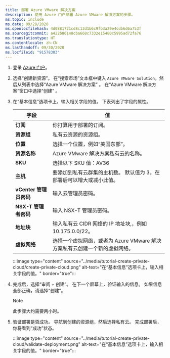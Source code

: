 ```yaml
---
title: 部署 Azure VMware 解决方案
description: 使用 Azure 门户部署 Azure VMware 解决方案的步骤。
ms.topic: include
ms.date: 09/28/2020
ms.openlocfilehash: 4d0881721cd8c13d1b6c9fb3a29e4cdb6d6a753f
ms.sourcegitcommit: a422b86148cba668c7332e15480c5995ad72fa76
ms.translationtype: HT
ms.contentlocale: zh-CN
ms.lasthandoff: 09/30/2020
ms.locfileid: "91578303"
---
```

<!-- Used in deploy-azure-vmware-solution.md and tutorial-create-private-cloud.md -->

1. 登录 [Azure 门户](https://portal.azure.com)。

1. 选择“创建新资源”。 在“搜索市场”文本框中键入 `Azure VMware Solution`，然后从列表中选择“Azure VMware 解决方案” 。 在“Azure VMware 解决方案”窗口中选择“创建” 。

1. 在“基本信息”选项卡上，输入相关字段的值。 下表列出了字段的属性。

   | 字段   | 值  |
   | ---| --- |
   | **订阅** | 你打算用于部署的订阅。|
   | **资源组** | 私有云资源的资源组。 |
   | **位置** | 选择一个位置，例如“美国东部”。|
   | **资源名称** | Azure VMware 解决方案私有云的名称。 |
   | **SKU** | 选择以下 SKU 值：AV36 |
   | **主机** | 要添加到私有云群集的主机数。 默认值为 3，在部署后可以增大或减小此值。  |
   | **vCenter 管理员密码** | 输入云管理员密码。 |
   | **NSX-T 管理者密码** | 输入 NSX-T 管理员密码。 |
   | **地址块** | 输入私有云 CIDR 网络的 IP 地址块,，例如 10.175.0.0/22。 |
   | **虚拟网络** | 选择一个虚拟网络，或者为 Azure VMware 解决方案私有云创建一个新的虚拟网络。  |

   :::image type="content" source="../media/tutorial-create-private-cloud/create-private-cloud.png" alt-text="在“基本信息”选项卡上，输入相关字段的值。" border="true":::

1. 完成后，选择“审阅 + 创建”。 在下一个屏幕上，验证输入的信息。 如果信息全部正确，请选择“创建”。

   > [!NOTE]
   > 此步骤大约需要两小时。 

1. 验证部署是否成功。 导航到创建的资源组，然后选择私有云。  完成部署后，你将看到“成功”状态。 

   :::image type="content" source="../media/tutorial-create-private-cloud/validate-deployment.png" alt-text="在“基本信息”选项卡上，输入相关字段的值。" border="true":::